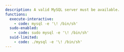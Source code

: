 ```yaml
---
description: A valid MySQL server must be available.
functions:
  execute-interactive:
    - code: mysql -e '\! /bin/sh'
  sudo-enabled:
    - code: sudo mysql -e '\! /bin/sh'
  suid-limited:
    - code: ./mysql -e '\! /bin/sh'
---
```

